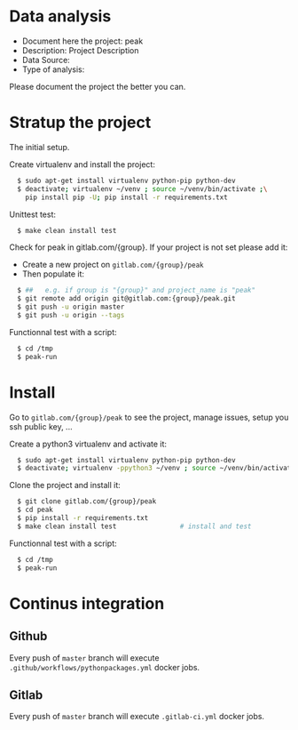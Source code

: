 # Data analysis
- Document here the project: peak
- Description: Project Description
- Data Source:
- Type of analysis:

Please document the project the better you can.

# Stratup the project

The initial setup.

Create virtualenv and install the project:
```bash
  $ sudo apt-get install virtualenv python-pip python-dev
  $ deactivate; virtualenv ~/venv ; source ~/venv/bin/activate ;\
    pip install pip -U; pip install -r requirements.txt
```

Unittest test:
```bash
  $ make clean install test
```

Check for peak in gitlab.com/{group}.
If your project is not set please add it:

- Create a new project on `gitlab.com/{group}/peak`
- Then populate it:

```bash
  $ ##   e.g. if group is "{group}" and project_name is "peak"
  $ git remote add origin git@gitlab.com:{group}/peak.git
  $ git push -u origin master
  $ git push -u origin --tags
```

Functionnal test with a script:
```bash
  $ cd /tmp
  $ peak-run
```
# Install
Go to `gitlab.com/{group}/peak` to see the project, manage issues,
setup you ssh public key, ...

Create a python3 virtualenv and activate it:
```bash
  $ sudo apt-get install virtualenv python-pip python-dev
  $ deactivate; virtualenv -ppython3 ~/venv ; source ~/venv/bin/activate
```

Clone the project and install it:
```bash
  $ git clone gitlab.com/{group}/peak
  $ cd peak
  $ pip install -r requirements.txt
  $ make clean install test                # install and test
```
Functionnal test with a script:
```bash
  $ cd /tmp
  $ peak-run
``` 

# Continus integration
## Github 
Every push of `master` branch will execute `.github/workflows/pythonpackages.yml` docker jobs.
## Gitlab
Every push of `master` branch will execute `.gitlab-ci.yml` docker jobs.
